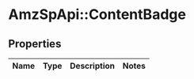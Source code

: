 # AmzSpApi::ContentBadge

## Properties
Name | Type | Description | Notes
------------ | ------------- | ------------- | -------------

